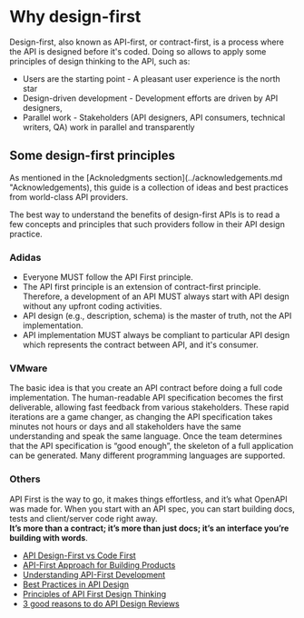# Why design-first

Design-first, also known as API-first, or contract-first, is a process where the API is designed before it's coded.
Doing so allows to apply some principles of design thinking to the API, such as:

- Users are the starting point - A pleasant user experience is the north star
- Design-driven development - Development efforts are driven by API designers,
- Parallel work - Stakeholders (API designers, API consumers, technical writers, QA) work in parallel and transparently

## Some design-first principles

As mentioned in the [Acknoledgments section](../acknowledgements.md "Acknowledgements), this guide is a collection
of ideas and best practices from world-class API providers.

The best way to understand the benefits of design-first APIs is
to read a few concepts and principles that such providers follow in their API design practice.

### Adidas

- Everyone MUST follow the API First principle.
- The API first principle is an extension of contract-first principle. Therefore, a development of an API MUST always start with API design without any upfront coding activities.
- API design (e.g., description, schema) is the master of truth, not the API implementation.
- API implementation MUST always be compliant to particular API design which represents the contract between API, and it's consumer.

### VMware

The basic idea is that you create an API contract before doing a full code implementation.
The human-readable API specification becomes the first deliverable, allowing fast feedback from various stakeholders.
These rapid iterations are a game changer, as changing the API specification takes minutes not hours or days
and all stakeholders have the same understanding and speak the same language.
Once the team determines that the API specification is “good enough”,
the skeleton of a full application can be generated. Many different programming languages are supported.

### Others

API First is the way to go, it makes things effortless, and it’s what OpenAPI was made for. When you start with an API spec, you can start building docs, tests and client/server code right away.<br>
**It’s more than a contract; it’s more than just docs; it’s an interface you’re building with words**.

<RRead>

- [API Design-First vs Code First](https://apisyouwonthate.com/blog/api-design-first-vs-code-first "API Design-First vs Code First")
- [API-First Approach for Building Products](https://swagger.io/resources/articles/adopting-an-api-first-approach/ "API-First Approach")
- [Understanding API-First Development](https://tanzu.vmware.com/developer/guides/microservices/api-first-development/)
- [Best Practices in API Design](https://swagger.io/resources/articles/best-practices-in-api-design/)
- [Principles of API First Design Thinking](https://hackernoon.com/principles-of-api-first-design-thinking-x71t35c5)
- [3 good reasons to do API Design Reviews](http://apihandyman.io/3-good-reasons-to-do-api-design-reviews/)

</RRead>